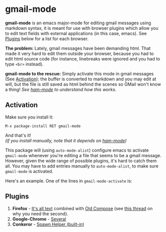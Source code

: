gmail-mode
==========

**gmail-mode** is an emacs major-mode for editing gmail messages using
markdown syntax, it is meant for use with browser plugins which allow
you to edit text fields with external applications (in this case,
emacs). See [Plugins][] below for a list for each browser.

**The problem:** Lately, gmail messages have been demanding html. That
  made it very hard to edit them outside your browser, because you had
  to edit html source code (for instance, linebreaks were ignored and
  you had to type `<br>` instead).

**gmail-mode to the rescue:** Simply activate this mode in gmail
  messages (See [Activation][]); the buffer is converted to markdown
  and you may edit at will, but the file is still saved as html behind
  the scenes so GMail won't know a thing! *See [ham-mode][1] to
  understand how this works.*

## Activation ##
Make sure you install it:

    M-x package-install RET gmail-mode

And that's it!  
*(if you install manually, note that it depends on [ham-mode][1])*

This package will (using `auto-mode-alist`) configure emacs to
activate `gmail-mode` whenever you're editing a file that seems to be
a gmail message. However, given the wide range of possible plugins,
it's hard to catch them all. You may have to add entries manually to
`auto-mode-alist`, to make sure `gmail-mode` is activated.

Here's an example. One of the lines in `gmail-mode-activate` is:

## Plugins ##

1. **Firefox** - [It's all text][] combined with [Old Compose][] (see
   [this thread][] on why you need the second).
2. **Google-Chrome** - [Several][]
3. **Conkeror** - [Spawn Helper (built-in)][]


[Activation]: #activation

[Plugins]: #plugins

[It's all text]: https://addons.mozilla.org/en-US/firefox/addon/its-all-text/

[Several]: http://superuser.com/questions/261689/its-all-text-for-chrome

[Spawn Helper (built-in)]: http://conkeror.org/ConkerorSpawnHelper

[this thread]: http://github.com/docwhat/itsalltext

[Old Compose]: http://oldcompose.com/

[1]: https://github.com/Bruce-Connor/ham-mode
